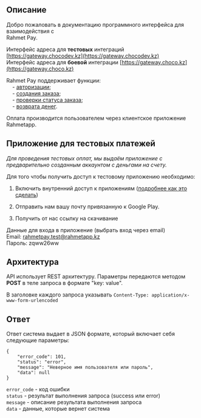 ## Описание

Добро пожаловать в документацию программного интерфейса для взаимодействия с  
Rahmet Pay.

Интерфейс адреса для **тестовых** интеграций [https://gateway.chocodev.kz](https://gateway.chocodev.kz)  
Интерфейс адреса для **боевой** интеграции [https://gateway.choco.kz](https://gateway.choco.kz)  

Rahmet Pay поддерживает функции:  
&nbsp;&nbsp;&nbsp;&nbsp;- [авторизации](auth.md);  
&nbsp;&nbsp;&nbsp;&nbsp;- [создания заказа](order.md);  
&nbsp;&nbsp;&nbsp;&nbsp;- [проверки статуса заказа](status.md);  
&nbsp;&nbsp;&nbsp;&nbsp;- [возврата денег](refund.md).  

Оплата производится пользователем через клиентское приложение Rahmetapp.  

## Приложение для тестовых платежей

*Для проведения тестовых оплат, мы выдаём приложение с предварительно созданным аккаунтом с деньгами на счету.*  

Для того чтобы получить доступ к тестовому приложению необходимо: 

1) Включить внутренний доступ к приложениям ([подробнее как это сделать](internal_app_sharing.md))

2) Отправить нам вашу почту привязанную к Google Play.

3) Получить от нас ссылку на скачивание


Данные для входа в приложение (выбрать вход через email)  
Email: rahmetpay.test@rahmetapp.kz  
Пароль: zqww26ww

## Архитектура 
API использует REST архитектуру. Параметры передаются методом **POST** в теле запроса в формате "key: value".  

В заголовке каждого запроса указывать `Content-Type: application/x-www-form-urlencoded`  

## Ответ

Ответ система выдает в JSON формате, который включает себя следующие параметры:
```
{
    "error_code": 101,
    "status": "error",
    "message": "Неверное имя пользователя или пароль",
    "data": null
}
```
`error_code` - код ошибки  
`status` - результат выполнения запроса (success или error)  
`message` - описание результата выполнения запроса  
`data` - данные, которые вернет система